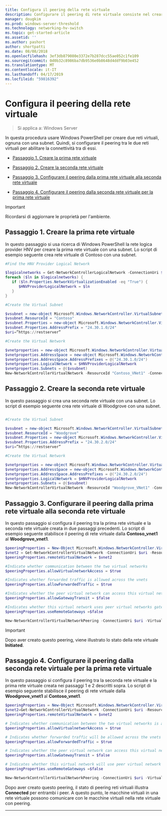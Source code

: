 ```yaml
---
title: Configura il peering della rete virtuale
description: Configurare il peering di rete virtuale consiste nel creare due reti virtuali di cui ottengano il peering.
manager: dougkim
ms.prod: windows-server-threshold
ms.technology: networking-hv-switch
ms.topic: get-started-article
ms.assetid: ''
ms.author: pashort
author: shortpatti
ms.date: 08/08/2018
ms.openlocfilehash: 3ef3db879080e3372e7b287dcc55ae052c1fe109
ms.sourcegitcommit: 0d0b32c8986ba7db9536e0b8648d4ddf9b03e452
ms.translationtype: MT
ms.contentlocale: it-IT
ms.lasthandoff: 04/17/2019
ms.locfileid: "59816392"
---
```

# <a name="configure-virtual-network-peering"></a>Configura il peering della rete virtuale

>Si applica a: Windows Server

In questa procedura usare Windows PowerShell per creare due reti virtuali, ognuna con una subnet. Quindi, si configurare il peering tra le due reti virtuali per abilitare la connettività tra di essi.

- [Passaggio 1. Creare la prima rete virtuale](#step-1-create-the-first-virtual-network)

- [Passaggio 2. Creare la seconda rete virtuale](#step-2-create-the-second-virtual-network)

- [Passaggio 3. Configurare il peering dalla prima rete virtuale alla seconda rete virtuale](#step-3-configure-peering-from-the-first-virtual-network-to-the-second-virtual-network)

- [Passaggio 4. Configurare il peering dalla seconda rete virtuale per la prima rete virtuale](#step-4-configure-peering-from-the-second-virtual-network-to-the-first-virtual-network)


>[!IMPORTANT]
>Ricordarsi di aggiornare le proprietà per l'ambiente.

## <a name="step-1-create-the-first-virtual-network"></a>Passaggio 1. Creare la prima rete virtuale

In questo passaggio si usa ricerca di Windows PowerShell la rete logica provider HNV per creare la prima rete virtuale con una subnet. Lo script di esempio seguente crea rete virtuale di Contoso con una subnet.

``` PowerShell
#Find the HNV Provider Logical Network  

$logicalnetworks = Get-NetworkControllerLogicalNetwork -ConnectionUri $uri  
foreach ($ln in $logicalnetworks) {  
   if ($ln.Properties.NetworkVirtualizationEnabled -eq "True") {  
      $HNVProviderLogicalNetwork = $ln  
   }  
}   

#Create the Virtual Subnet  

$vsubnet = new-object Microsoft.Windows.NetworkController.VirtualSubnet  
$vsubnet.ResourceId = "Contoso"  
$vsubnet.Properties = new-object Microsoft.Windows.NetworkController.VirtualSubnetProperties  
$vsubnet.Properties.AddressPrefix = "24.30.1.0/24"
$uri=”https://restserver”  

#Create the Virtual Network  

$vnetproperties = new-object Microsoft.Windows.NetworkController.VirtualNetworkProperties  
$vnetproperties.AddressSpace = new-object Microsoft.Windows.NetworkController.AddressSpace  
$vnetproperties.AddressSpace.AddressPrefixes = @("24.30.1.0/24")  
$vnetproperties.LogicalNetwork = $HNVProviderLogicalNetwork  
$vnetproperties.Subnets = @($vsubnet)  
New-NetworkControllerVirtualNetwork -ResourceId "Contoso_VNet1" -ConnectionUri $uri -Properties $vnetproperties
```

## <a name="step-2-create-the-second-virtual-network"></a>Passaggio 2. Creare la seconda rete virtuale

In questo passaggio si crea una seconda rete virtuale con una subnet. Lo script di esempio seguente crea rete virtuale di Woodgrove con una subnet.

``` PowerShell

#Create the Virtual Subnet  

$vsubnet = new-object Microsoft.Windows.NetworkController.VirtualSubnet  
$vsubnet.ResourceId = "Woodgrove"  
$vsubnet.Properties = new-object Microsoft.Windows.NetworkController.VirtualSubnetProperties  
$vsubnet.Properties.AddressPrefix = "24.30.2.0/24"  
$uri=”https://restserver”

#Create the Virtual Network  

$vnetproperties = new-object Microsoft.Windows.NetworkController.VirtualNetworkProperties  
$vnetproperties.AddressSpace = new-object Microsoft.Windows.NetworkController.AddressSpace  
$vnetproperties.AddressSpace.AddressPrefixes = @("24.30.2.0/24")  
$vnetproperties.LogicalNetwork = $HNVProviderLogicalNetwork  
$vnetproperties.Subnets = @($vsubnet)  
New-NetworkControllerVirtualNetwork -ResourceId "Woodgrove_VNet1" -ConnectionUri $uri -Properties $vnetproperties
```

## <a name="step-3-configure-peering-from-the-first-virtual-network-to-the-second-virtual-network"></a>Passaggio 3. Configurare il peering dalla prima rete virtuale alla seconda rete virtuale

In questo passaggio si configura il peering tra la prima rete virtuale e la seconda rete virtuale creata in due passaggi precedenti. Lo script di esempio seguente stabilisce il peering di rete virtuale dalla **Contoso_vnet1** al **Woodgrove_vnet1**.

```PowerShell
$peeringProperties = New-Object Microsoft.Windows.NetworkController.VirtualNetworkPeeringProperties
$vnet2 = Get-NetworkControllerVirtualNetwork -ConnectionUri $uri -ResourceId "Woodgrove_VNet1"
$peeringProperties.remoteVirtualNetwork = $vnet2

#Indicate whether communication between the two virtual networks
$peeringProperties.allowVirtualnetworkAccess = $true

#Indicates whether forwarded traffic is allowed across the vnets
$peeringProperties.allowForwardedTraffic = $true

#Indicates whether the peer virtual network can access this virtual networks gateway
$peeringProperties.allowGatewayTransit = $false

#Indicates whether this virtual network uses peer virtual networks gateway
$peeringProperties.useRemoteGateways =$false

New-NetworkControllerVirtualNetworkPeering -ConnectionUri $uri -VirtualNetworkId “Contoso_vnet1” -ResourceId “ContosotoWoodgrove” -Properties $peeringProperties

```

>[!IMPORTANT]
>Dopo aver creato questo peering, viene illustrato lo stato della rete virtuale **Initiated**.

## <a name="step-4-configure-peering-from-the-second-virtual-network-to-the-first-virtual-network"></a>Passaggio 4. Configurare il peering dalla seconda rete virtuale per la prima rete virtuale

In questo passaggio si configura il peering tra la seconda rete virtuale e la prima rete virtuale creata nei passaggi 1 e 2 descritti sopra. Lo script di esempio seguente stabilisce il peering di rete virtuale dalla **Woodgrove_vnet1** al **Contoso_vnet1**.

```PowerShell
$peeringProperties = New-Object Microsoft.Windows.NetworkController.VirtualNetworkPeeringProperties 
$vnet2=Get-NetworkControllerVirtualNetwork -ConnectionUri $uri -ResourceId "Contoso_VNet1"
$peeringProperties.remoteVirtualNetwork = $vnet2 

# Indicates whether communication between the two virtual networks is allowed 
$peeringProperties.allowVirtualnetworkAccess = $true 

# Indicates whether forwarded traffic will be allowed across the vnets
$peeringProperties.allowForwardedTraffic = $true 

# Indicates whether the peer virtual network can access this virtual network’s gateway
$peeringProperties.allowGatewayTransit = $false 

# Indicates whether this virtual network will use peer virtual network’s gateway
$peeringProperties.useRemoteGateways =$false 

New-NetworkControllerVirtualNetworkPeering -ConnectionUri $uri -VirtualNetworkId “Woodgrove_vnet1” -ResourceId “WoodgrovetoContoso” -Properties $peeringProperties 

```

Dopo aver creato questo peering, il stato di peering reti virtuali illustra **Connected** per entrambi i peer. A questo punto, le macchine virtuali in una rete virtuale possono comunicare con le macchine virtuali nella rete virtuale con peering.

---